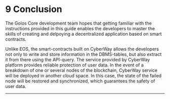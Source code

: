 
# 9 Conclusion
The Golos Core development team hopes that getting familiar with the instructions provided in this guide enables the developers to master the skills of creating and delpoying a decentralized application based on smart contracts.  

Unlike EOS, the smart-contracts built on CyberWay allows the developers not only to write and store information in the DBMS-tables, but also extract it from there using the API-query. The service provided by CyberWay platform provides reliable protection of user data. In the event of a breakdown of one or several nodes of the blockchain, CyberWay service will be deployed in another cloud space. In this case, the state of the failed node will be restored and synchronized, which guarantees the safety of user data. 

****  

